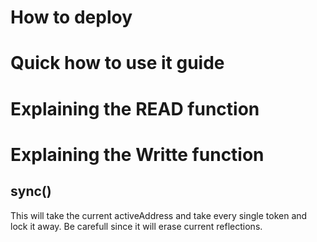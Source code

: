 # How to deploy
# Quick how to use it guide
# Explaining the READ function
# Explaining the Writte function
## sync()
This will take the current activeAddress and take every single token and lock it away. Be carefull since it will erase current reflections.

